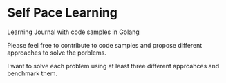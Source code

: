 # Self Pace Learning

Learning Journal with code samples in Golang

Please feel free to contribute to code samples and propose different approaches to solve the porblems.

I want to solve each problem using at least three different approahces and benchmark them.
